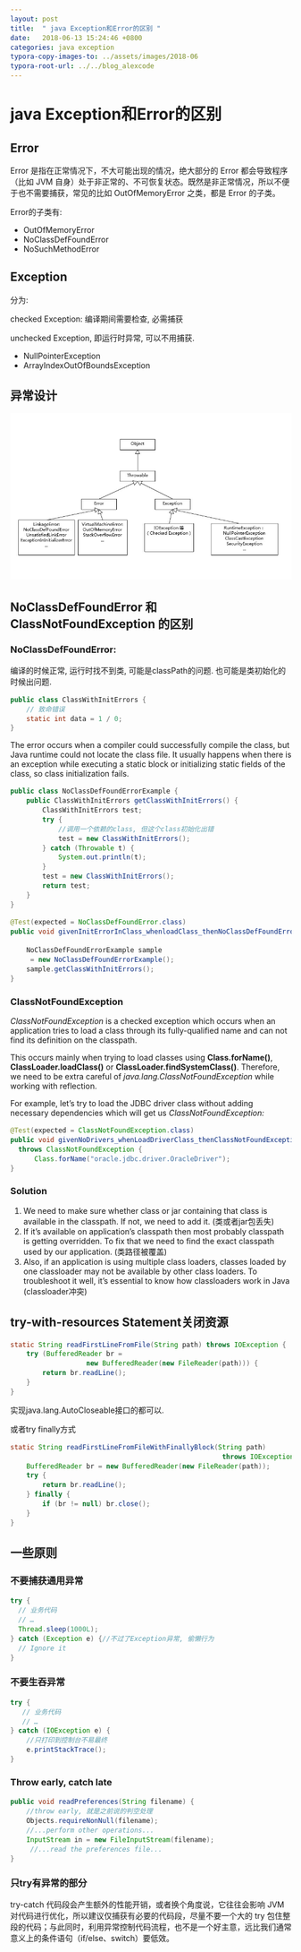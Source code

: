 ```yaml
---
layout: post
title:  " java Exception和Error的区别 "
date:   2018-06-13 15:24:46 +0800
categories: java exception
typora-copy-images-to: ../assets/images/2018-06
typora-root-url: ../../blog_alexcode
---
```



# java Exception和Error的区别



## Error

Error 是指在正常情况下，不大可能出现的情况，绝大部分的 Error 都会导致程序（比如 JVM 自身）处于非正常的、不可恢复状态。既然是非正常情况，所以不便于也不需要捕获，常见的比如 OutOfMemoryError 之类，都是 Error 的子类。



Error的子类有:

- OutOfMemoryError
- NoClassDefFoundError
- NoSuchMethodError



## Exception

分为:

checked Exception: 编译期间需要检查, 必需捕获

unchecked Exception, 即运行时异常, 可以不用捕获. 

- NullPointerException
- ArrayIndexOutOfBoundsException



## 异常设计

![](/assets/images/2018-06/2018-06-13-030941.jpg)



## NoClassDefFoundError 和 ClassNotFoundException 的区别

### NoClassDefFoundError:

编译的时候正常, 运行时找不到类, 可能是classPath的问题. 也可能是类初始化的时候出问题. 



```java
public class ClassWithInitErrors {
    // 致命错误
    static int data = 1 / 0;
}
```

The error occurs when a compiler could successfully compile the class, but Java runtime could not locate the class file. It usually happens when there is an exception while executing a static block or initializing static fields of the class, so class initialization fails.



```java
public class NoClassDefFoundErrorExample {
    public ClassWithInitErrors getClassWithInitErrors() {
        ClassWithInitErrors test;
        try {
            //调用一个依赖的class, 但这个class初始化出错
            test = new ClassWithInitErrors();
        } catch (Throwable t) {
            System.out.println(t);
        }
        test = new ClassWithInitErrors();
        return test;
    }
}
```

```java
@Test(expected = NoClassDefFoundError.class)
public void givenInitErrorInClass_whenloadClass_thenNoClassDefFoundError() {
  
    NoClassDefFoundErrorExample sample
     = new NoClassDefFoundErrorExample();
    sample.getClassWithInitErrors();
}
```





### ClassNotFoundException 

*ClassNotFoundException* is a checked exception which occurs when an application tries to load a class through its fully-qualified name and can not find its definition on the classpath.

This occurs mainly when trying to load classes using **Class.forName()**, **ClassLoader.loadClass()** or **ClassLoader.findSystemClass()**. Therefore, we need to be extra careful of *java.lang.ClassNotFoundException* while working with reflection.

For example, let’s try to load the JDBC driver class without adding necessary dependencies which will get us *ClassNotFoundException:*

```java
@Test(expected = ClassNotFoundException.class)
public void givenNoDrivers_whenLoadDriverClass_thenClassNotFoundException() 
  throws ClassNotFoundException {
      Class.forName("oracle.jdbc.driver.OracleDriver");
}
```



### Solution

1. We need to make sure whether class or jar containing that class is available in the classpath. If not, we need to add it. (类或者jar包丢失)
2. If it’s available on application’s classpath then most probably classpath is getting overridden. To fix that we need to find the exact classpath used by our application. (类路径被覆盖)
3. Also, if an application is using multiple class loaders, classes loaded by one classloader may not be available by other class loaders. To troubleshoot it well, it’s essential to know how classloaders work in Java (classloader冲突)





##  try-with-resources Statement关闭资源

```java
static String readFirstLineFromFile(String path) throws IOException {
    try (BufferedReader br =
                   new BufferedReader(new FileReader(path))) {
        return br.readLine();
    }
}
```

实现java.lang.AutoCloseable接口的都可以. 



或者try finally方式

```java
static String readFirstLineFromFileWithFinallyBlock(String path)
                                                     throws IOException {
    BufferedReader br = new BufferedReader(new FileReader(path));
    try {
        return br.readLine();
    } finally {
        if (br != null) br.close();
    }
}
```



## 一些原则

### 不要捕获通用异常

```java
try {
  // 业务代码
  // …
  Thread.sleep(1000L);
} catch (Exception e) {//不过了Exception异常, 偷懒行为
  // Ignore it
}
```



### 不要生吞异常

```java
try {
   // 业务代码
   // …
} catch (IOException e) {
    //只打印到控制台不易最终
    e.printStackTrace();
}
```



### Throw early, catch late

```java
public void readPreferences(String filename) {
    //throw early, 就是之前说的判空处理
    Objects.requireNonNull(filename);
    //...perform other operations... 
    InputStream in = new FileInputStream(filename);
     //...read the preferences file...
}
```



### 只try有异常的部分

try-catch 代码段会产生额外的性能开销，或者换个角度说，它往往会影响 JVM 对代码进行优化，所以建议仅捕获有必要的代码段，尽量不要一个大的 try 包住整段的代码；与此同时，利用异常控制代码流程，也不是一个好主意，远比我们通常意义上的条件语句（if/else、switch）要低效。




